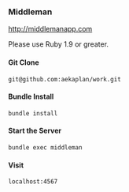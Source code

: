 ### Middleman
http://middlemanapp.com

Please use Ruby 1.9 or greater.

#### Git Clone
```
git@github.com:aekaplan/work.git
```

#### Bundle Install
```
bundle install
```

#### Start the Server
```
bundle exec middleman
```

#### Visit
```
localhost:4567
```

